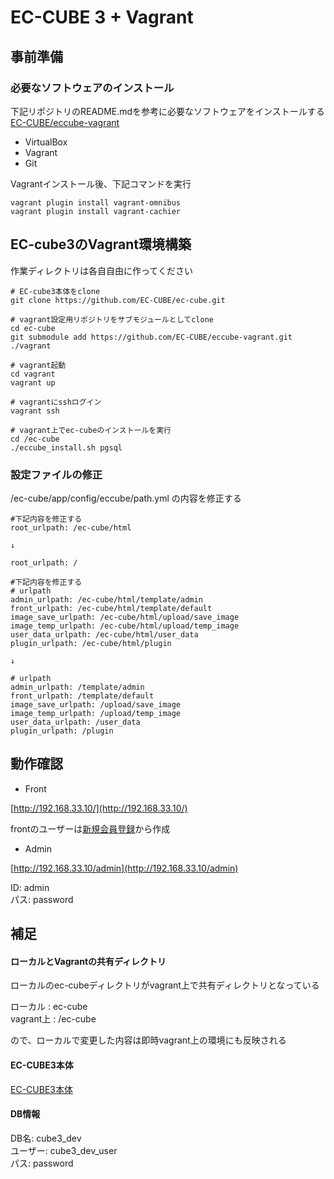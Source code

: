 # EC-CUBE 3 + Vagrant

## 事前準備

### 必要なソフトウェアのインストール

下記リポジトリのREADME.mdを参考に必要なソフトウェアをインストールする
[EC-CUBE/eccube-vagrant](https://github.com/EC-CUBE/eccube-vagrant)

* VirtualBox  
* Vagrant  
* Git  

Vagrantインストール後、下記コマンドを実行
```
vagrant plugin install vagrant-omnibus
vagrant plugin install vagrant-cachier
```

## EC-cube3のVagrant環境構築

作業ディレクトリは各自自由に作ってください
```
# EC-cube3本体をclone
git clone https://github.com/EC-CUBE/ec-cube.git

# vagrant設定用リポジトリをサブモジュールとしてclone
cd ec-cube
git submodule add https://github.com/EC-CUBE/eccube-vagrant.git ./vagrant

# vagrant起動
cd vagrant
vagrant up

# vagrantにsshログイン
vagrant ssh

# vagrant上でec-cubeのインストールを実行
cd /ec-cube
./eccube_install.sh pgsql
```

### 設定ファイルの修正

/ec-cube/app/config/eccube/path.yml の内容を修正する

```
#下記内容を修正する
root_urlpath: /ec-cube/html

↓

root_urlpath: /
```
```
#下記内容を修正する
# urlpath
admin_urlpath: /ec-cube/html/template/admin
front_urlpath: /ec-cube/html/template/default
image_save_urlpath: /ec-cube/html/upload/save_image
image_temp_urlpath: /ec-cube/html/upload/temp_image
user_data_urlpath: /ec-cube/html/user_data
plugin_urlpath: /ec-cube/html/plugin

↓

# urlpath
admin_urlpath: /template/admin
front_urlpath: /template/default
image_save_urlpath: /upload/save_image
image_temp_urlpath: /upload/temp_image
user_data_urlpath: /user_data
plugin_urlpath: /plugin
```

## 動作確認

* Front

[http://192.168.33.10/](http://192.168.33.10/)

frontのユーザーは[新規会員登録](http://192.168.33.10/entry)から作成

* Admin

[http://192.168.33.10/admin](http://192.168.33.10/admin)

ID: admin  
パス: password  

## 補足

#### ローカルとVagrantの共有ディレクトリ
ローカルのec-cubeディレクトリがvagrant上で共有ディレクトリとなっている  

ローカル : ec-cube  
vagrant上 : /ec-cube  

ので、ローカルで変更した内容は即時vagrant上の環境にも反映される

#### EC-CUBE3本体

[EC-CUBE3本体](https://github.com/EC-CUBE/ec-cube)

#### DB情報

DB名: cube3_dev  
ユーザー: cube3_dev_user  
パス:  password  
